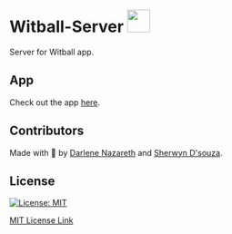 # Witball-Server <img src="https://www.premierleague.com/resources/prod/cd26ef0-2900/i/nike-ball-hub/balls/20.png" height="40px" width="40px"/>

Server for Witball app.

## App

Check out the app <a href="https://github.com/Darlene-Naz/Witball">here</a>.

## Contributors

Made with 💙 by <a href="https://github.com/Darlene-Naz">Darlene Nazareth</a> and <a href="https://github.com/sherwyn11">Sherwyn D'souza</a></b>.

## License

[![License: MIT](https://img.shields.io/badge/License-MIT-yellow.svg)](https://opensource.org/licenses/MIT)

[MIT License Link](https://github.com/sherwyn11/Witball-Server/blob/master/LICENSE)
